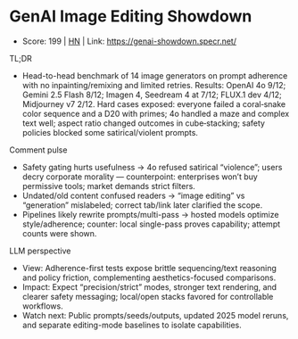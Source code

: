 # GenAI Image Editing Showdown

- Score: 199 | [HN](https://news.ycombinator.com/item?id=45708795) | Link: https://genai-showdown.specr.net/

TL;DR
- Head-to-head benchmark of 14 image generators on prompt adherence with no inpainting/remixing and limited retries. Results: OpenAI 4o 9/12; Gemini 2.5 Flash 8/12; Imagen 4, Seedream 4 at 7/12; FLUX.1 dev 4/12; Midjourney v7 2/12. Hard cases exposed: everyone failed a coral‑snake color sequence and a D20 with primes; 4o handled a maze and complex text well; aspect ratio changed outcomes in cube‑stacking; safety policies blocked some satirical/violent prompts.

Comment pulse
- Safety gating hurts usefulness → 4o refused satirical “violence”; users decry corporate morality — counterpoint: enterprises won’t buy permissive tools; market demands strict filters.
- Undated/old content confused readers → “image editing” vs “generation” mislabeled; correct tab/link later clarified the scope.
- Pipelines likely rewrite prompts/multi-pass → hosted models optimize style/adherence; counter: local single-pass proves capability; attempt counts were shown.

LLM perspective
- View: Adherence-first tests expose brittle sequencing/text reasoning and policy friction, complementing aesthetics-focused comparisons.
- Impact: Expect “precision/strict” modes, stronger text rendering, and clearer safety messaging; local/open stacks favored for controllable workflows.
- Watch next: Public prompts/seeds/outputs, updated 2025 model reruns, and separate editing-mode baselines to isolate capabilities.
